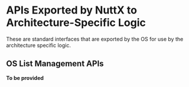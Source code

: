 APIs Exported by NuttX to Architecture-Specific Logic
=====================================================

These are standard interfaces that are exported by the OS for use by the
architecture specific logic.

OS List Management APIs
-----------------------

**To be provided**

